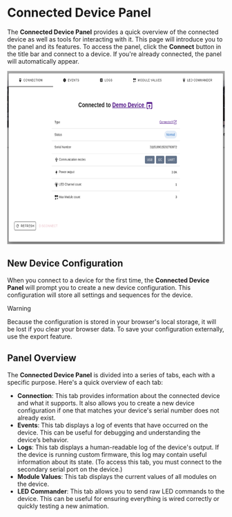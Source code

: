 # Connected Device Panel

The **Connected Device Panel** provides a quick overview of the connected device as well as tools for interacting with it. This page will introduce you to the panel and its features. To access the panel, click the **Connect** button in the title bar and connect to a device. If you're already connected, the panel will automatically appear.

<img src="/lumyn-studio/connected-device-panel/connected-device-panel.png" alt="The Connected Device Panel" height="400px"/>

## New Device Configuration

When you connect to a device for the first time, the **Connected Device Panel** will prompt you to create a new device configuration. This configuration will store all settings and sequences for the device.

> [!WARNING]
> Because the configuration is stored in your browser's local storage, it will be lost if you clear your browser data. To save your configuration externally, use the export feature.

## Panel Overview

The **Connected Device Panel** is divided into a series of tabs, each with a specific purpose. Here's a quick overview of each tab:

- **Connection**: This tab provides information about the connected device and what it supports. It also allows you to create a new device configuration if one that matches your device's serial number does not already exist.
- **Events**: This tab displays a log of events that have occurred on the device. This can be useful for debugging and understanding the device’s behavior.
- **Logs**: This tab displays a human-readable log of the device's output. If the device is running custom firmware, this log may contain useful information about its state. (To access this tab, you must connect to the secondary serial port on the device.)
- **Module Values**: This tab displays the current values of all modules on the device.
- **LED Commander**: This tab allows you to send raw LED commands to the device. This can be useful for ensuring everything is wired correctly or quickly testing a new animation.
